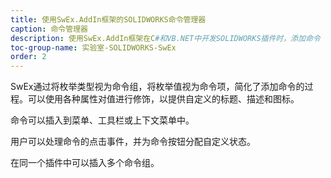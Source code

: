 ```yaml
---
title: 使用SwEx.AddIn框架的SOLIDWORKS命令管理器
caption: 命令管理器
description: 使用SwEx.AddIn框架在C#和VB.NET中开发SOLIDWORKS插件时，添加命令（菜单、工具栏和上下文菜单）的说明。
toc-group-name: 实验室-SOLIDWORKS-SwEx
order: 2
---
```

SwEx通过将枚举类型视为命令组，将枚举值视为命令项，简化了添加命令的过程。可以使用各种属性对值进行修饰，以提供自定义的标题、描述和图标。

命令可以插入到菜单、工具栏或上下文菜单中。

用户可以处理命令的点击事件，并为命令按钮分配自定义状态。

在同一个插件中可以插入多个命令组。
